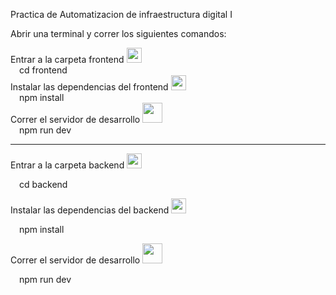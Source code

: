 Practica de Automatizacion de infraestructura digital I

Abrir una terminal y correr los siguientes comandos:

Entrar a la carpeta frontend <img src="https://img.icons8.com/?size=100&id=zRCxfHhAkOiL&format=png&color=000000" width="24px">
<br>
<img src="https://img.icons8.com/?size=100&id=cJbWH4UBWjKb&format=png&color=000000" width="10px"> cd frontend
<br>
Instalar las dependencias del frontend <img src="https://img.icons8.com/?size=100&id=IxuhLHjdG8Jf&format=png&color=000000" width="24px">
<br>
<img src="https://img.icons8.com/?size=100&id=cJbWH4UBWjKb&format=png&color=000000" width="10px"> npm install
<br>
Correr el servidor de desarrollo <img src="https://img.icons8.com/?size=100&id=108805&format=png&color=000000" width="32px">
<br>
<img src="https://img.icons8.com/?size=100&id=cJbWH4UBWjKb&format=png&color=000000" width="10px"> npm run dev

<hr>

<p>
Entrar a la carpeta backend <img src="https://img.icons8.com/?size=100&id=zRCxfHhAkOiL&format=png&color=000000" width="24px">
</p>

<p>
<img src="https://img.icons8.com/?size=100&id=zQ1yf8Peqsvz&format=png&color=000000" width="10px"> cd backend
</p>

<p>
Instalar las dependencias del backend <img src="https://img.icons8.com/?size=100&id=IxuhLHjdG8Jf&format=png&color=000000" width="24px">
</p>

<p>
<img src="https://img.icons8.com/?size=100&id=zQ1yf8Peqsvz&format=png&color=000000" width="10px"> npm install
</p>

<p>
Correr el servidor de desarrollo <img src="https://img.icons8.com/?size=100&id=108805&format=png&color=000000" width="32px">
</p>

<p>
<img src="https://img.icons8.com/?size=100&id=zQ1yf8Peqsvz&format=png&color=000000" width="10px"> npm run dev
</p>
